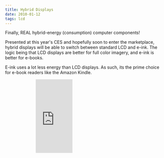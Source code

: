 ```yaml
---
title: Hybrid Displays
date: 2010-01-12
tags: lcd
---
```

Finally, REAL hybrid-energy (consumption) computer components!

Presented at this year's CES and hopefully soon to enter the marketplace, hybrid displays will be able to switch between standard LCD and e-ink. The logic being that LCD displays are better for full color imagery, and e-ink is better for e-books.

E-ink uses a lot less energy than LCD displays. As such, its the prime choice for e-book readers like the Amazon Kindle.

<div style="margin-left:100px;">
<iframe src="http://rcm.amazon.com/e/cm?t=inforbanki-20&o=1&p=8&l=as1&asins=B0015T963C&fc1=000000&IS2=1&lt1=_blank&m=amazon&lc1=0000FF&bc1=000000&bg1=FFFFFF&f=ifr" style="width:120px;height:240px;" scrolling="no" marginwidth="0" marginheight="0" frameborder="0"></iframe></div>

